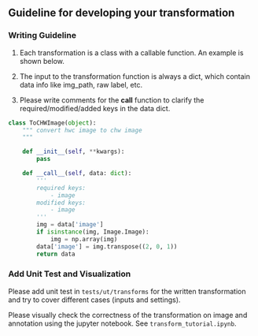 ## Guideline for developing your transformation

### Writing Guideline

1. Each transformation is a class with a callable function. An example is shown below.

2. The input to the transformation function is always a dict, which contain data info like img_path, raw label, etc. 

3. Please write comments for the __call__ function to clarify the required/modified/added keys in the data dict.

```python
class ToCHWImage(object):
    """ convert hwc image to chw image
    """

    def __init__(self, **kwargs):
        pass

    def __call__(self, data: dict):
        '''
        required keys:
            - image
        modified keys:
            - image
        '''
        img = data['image']
        if isinstance(img, Image.Image):
            img = np.array(img)
        data['image'] = img.transpose((2, 0, 1))
        return data
```

### Add Unit Test and Visualization

Please add unit test in `tests/ut/transforms` for the written transformation and try to cover different cases (inputs and settings).

Please visually check the correctness of the transformation on image and annotation using the jupyter notebook. See `transform_tutorial.ipynb`.
